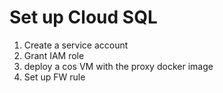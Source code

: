 # Set up Cloud SQL

1. Create a service account
2. Grant IAM role
1. deploy a cos VM with the proxy docker image
2. Set up FW rule